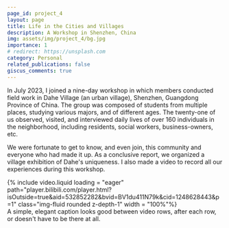 ```yaml
---
page_id: project_4
layout: page
title: Life in the Cities and Villages
description: A Workshop in Shenzhen, China
img: assets/img/project_4/bg.jpg
importance: 1
# redirect: https://unsplash.com
category: Personal
related_publications: false
giscus_comments: true
---
```


In July 2023, I joined a nine-day workshop in which members conducted field work in Dahe Village (an urban village), Shenzhen, Guangdong Province of China. The group was composed of students from multiple places, studying various majors, and of different ages. The twenty-one of us observed, visited, and interviewed daily lives of over 160 individuals in the neighborhood, including residents, social workers, business-owners, etc. 

We were fortunate to get to know, and even join, this community and everyone who had made it up. As a conclusive report, we organized a village exhibition of Dahe's uniqueness. I also made a video to record all our experiences during this workshop. 

<div class="row mt-3">
    <div class="col-sm mt-3 mt-md-0">
        {% include video.liquid loading = "eager" path="player.bilibili.com/player.html?isOutside=true&aid=532852282&bvid=BV1du411N79k&cid=1248628443&p=1" class="img-fluid rounded z-depth-1" width = "100%"%}
    </div>
</div>
<div class="caption">
    A simple, elegant caption looks good between video rows, after each row, or doesn't have to be there at all.
</div>

